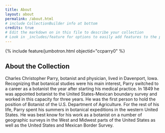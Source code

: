 ```yaml
---
title: About
layout: about
permalink: /about.html
# include CollectionBuilder info at bottom
credits: true
# Edit the markdown on in this file to describe your collection
# Look in _includes/feature for options to easily add features to the page
---
```


{% include feature/jumbotron.html objectid="ccparry0" %}

## About the Collection
Charles Christopher Parry, botanist and physician, lived in Davenport, Iowa. Recognizing that botanical studies were his main interest, Parry switched to a career as a botanist the year after starting his medical practice. In 1849 he was appointed botanist to the United States-Mexican boundary survey and worked in this capacity for three years. He was the first person to hold the position of Botanist of the U.S. Department of Agriculture. For the rest of his life, Parry spent his summers in botanical expeditions in the western United States. He was best know for his work as a botanist on a number of geographic surveys in the West and Midwest parts of the United States as well as the United States and Mexican Border Survey.

